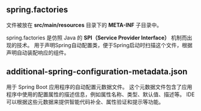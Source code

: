 ## spring.factories

文件被放在 **src/main/resources** 目录下的 **META-INF** 子目录中。

spring.factories 是仿照 Java 的 **SPI（Service Provider Interface）** 机制而出现的技术。
用于声明Spring自动配置类，便于Spring启动时扫描这个文件，根据声明自动装配响应的组件。

## additional-spring-configuration-metadata.json

用于 Spring Boot 应用程序的自动配置元数据文件。
这个元数据文件包含了应用程序中使用的配置属性的描述信息，例如属性名称、类型、默认值、描述等。
IDE 可以根据这些元数据来提供智能代码补全、属性验证和提示等功能。

